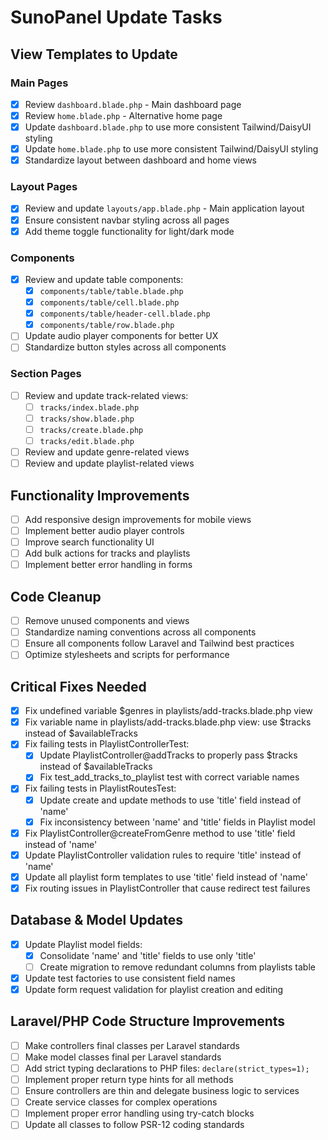 # SunoPanel Update Tasks

## View Templates to Update

### Main Pages
- [x] Review `dashboard.blade.php` - Main dashboard page
- [x] Review `home.blade.php` - Alternative home page
- [x] Update `dashboard.blade.php` to use more consistent Tailwind/DaisyUI styling
- [x] Update `home.blade.php` to use more consistent Tailwind/DaisyUI styling
- [x] Standardize layout between dashboard and home views

### Layout Pages
- [x] Review and update `layouts/app.blade.php` - Main application layout
- [x] Ensure consistent navbar styling across all pages
- [x] Add theme toggle functionality for light/dark mode

### Components
- [x] Review and update table components:
  - [x] `components/table/table.blade.php`
  - [x] `components/table/cell.blade.php`
  - [x] `components/table/header-cell.blade.php`
  - [x] `components/table/row.blade.php`
- [ ] Update audio player components for better UX
- [ ] Standardize button styles across all components

### Section Pages
- [ ] Review and update track-related views:
  - [ ] `tracks/index.blade.php`
  - [ ] `tracks/show.blade.php`
  - [ ] `tracks/create.blade.php`
  - [ ] `tracks/edit.blade.php`
- [ ] Review and update genre-related views
- [ ] Review and update playlist-related views

## Functionality Improvements
- [ ] Add responsive design improvements for mobile views
- [ ] Implement better audio player controls
- [ ] Improve search functionality UI
- [ ] Add bulk actions for tracks and playlists
- [ ] Implement better error handling in forms

## Code Cleanup
- [ ] Remove unused components and views
- [ ] Standardize naming conventions across all components
- [ ] Ensure all components follow Laravel and Tailwind best practices
- [ ] Optimize stylesheets and scripts for performance

## Critical Fixes Needed
- [x] Fix undefined variable $genres in playlists/add-tracks.blade.php view
- [x] Fix variable name in playlists/add-tracks.blade.php view: use $tracks instead of $availableTracks
- [x] Fix failing tests in PlaylistControllerTest:
  - [x] Update PlaylistController@addTracks to properly pass $tracks instead of $availableTracks
  - [x] Fix test_add_tracks_to_playlist test with correct variable names
- [x] Fix failing tests in PlaylistRoutesTest:
  - [x] Update create and update methods to use 'title' field instead of 'name'
  - [x] Fix inconsistency between 'name' and 'title' fields in Playlist model
- [x] Fix PlaylistController@createFromGenre method to use 'title' field instead of 'name'
- [x] Update PlaylistController validation rules to require 'title' instead of 'name'
- [x] Update all playlist form templates to use 'title' field instead of 'name'
- [x] Fix routing issues in PlaylistController that cause redirect test failures

## Database & Model Updates
- [x] Update Playlist model fields:
  - [x] Consolidate 'name' and 'title' fields to use only 'title'
  - [ ] Create migration to remove redundant columns from playlists table
- [x] Update test factories to use consistent field names
- [x] Update form request validation for playlist creation and editing

## Laravel/PHP Code Structure Improvements
- [ ] Make controllers final classes per Laravel standards
- [ ] Make model classes final per Laravel standards
- [ ] Add strict typing declarations to PHP files: `declare(strict_types=1);`
- [ ] Implement proper return type hints for all methods
- [ ] Ensure controllers are thin and delegate business logic to services
- [ ] Create service classes for complex operations
- [ ] Implement proper error handling using try-catch blocks
- [ ] Update all classes to follow PSR-12 coding standards  